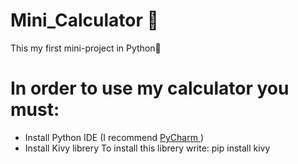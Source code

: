 # Mini_Calculator 🧮
This my first mini-project in Python🎉
# In order to use my calculator you must:
<ul>
  <li> Install Python IDE (I recommend <a href="https://www.jetbrains.com/ru-ru/pycharm/download/"> PyCharm </a>) </li>
  <li> Install Kivy librery
    To install this librery write: 
    pip install kivy 
  </li>
 </ul>
